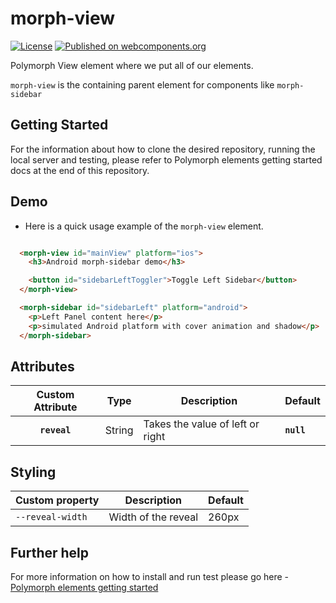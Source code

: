 # morph-view

[![License](https://img.shields.io/badge/License-Apache%202.0-blue.svg)](https://opensource.org/licenses/Apache-2.0) [![Published on webcomponents.org](https://img.shields.io/badge/webcomponents.org-published-blue.svg)](https://www.webcomponents.org/element/PolymerElements/paper-progress)

Polymorph View element where we put all of our elements.

`morph-view` is the containing parent element for components like `morph-sidebar`

## Getting Started

For the information about how to clone the desired repository, running the local server and testing, please refer to Polymorph elements getting started docs at the end of this repository.

## Demo

- Here is a quick usage example of the `morph-view` element.

```html

  <morph-view id="mainView" platform="ios">
    <h3>Android morph-sidebar demo</h3>

    <button id="sidebarLeftToggler">Toggle Left Sidebar</button>
  </morph-view>

  <morph-sidebar id="sidebarLeft" platform="android">
    <p>Left Panel content here</p>
    <p>simulated Android platform with cover animation and shadow</p>
  </morph-sidebar>

```

## Attributes

| Custom Attribute |   Type  | Description                                                                                                                      | Default     |
|:----------------:|:-------:|----------------------------------------------------------------------------------------------------------------------------------|-------------|
|  **`reveal`**  | String  | Takes the value of left or right | **`null`** |



## Styling


Custom property                  | Description                            | Default
---------------------------------|----------------------------------------|--------------------
`--reveal-width`                 | Width of the reveal                    | 260px

## Further help

For more information on how to install and run test please go here - [Polymorph elements getting started]

[Polymorph elements getting started]: https://github.com/moduware/polymorph-components/blob/master/INFO.md
